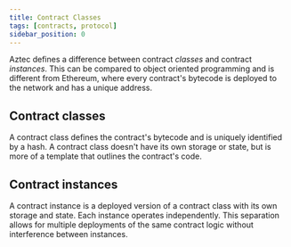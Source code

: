 ```yaml
---
title: Contract Classes
tags: [contracts, protocol]
sidebar_position: 0
---
```


Aztec defines a difference between contract *classes* and contract *instances*. This can be compared to object oriented programming and is different from Ethereum, where every contract's bytecode is deployed to the network and has a unique address.

## Contract classes

A contract class defines the contract's bytecode and is uniquely identified by a hash. A contract class doesn't have its own storage or state, but is more of a template that outlines the contract's code.

## Contract instances

A contract instance is a deployed version of a contract class with its own storage and state. Each instance operates independently. This separation allows for multiple deployments of the same contract logic without interference between instances.
